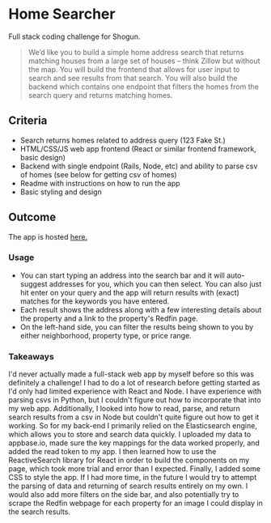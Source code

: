 # Home Searcher
Full stack coding challenge for Shogun.
> We’d like you to build a simple home address search that returns matching houses from a large set of houses – think Zillow but without the map. You will build the frontend that allows for user input to search and see results from that search. You will also build the backend which contains one endpoint that filters the homes from the search query and returns matching homes.
## Criteria
- Search returns homes related to address query (123 Fake St.) 
- HTML/CSS/JS web app frontend (React or similar frontend framework, basic design) 
- Backend with single endpoint (Rails, Node, etc) and ability to parse csv of homes (see 
below for getting csv of homes) 
- Readme with instructions on how to run the app 
- Basic styling and design 
## Outcome
The app is hosted [here.](https://warm-earth-32641.herokuapp.com/)

### Usage
- You can start typing an address into the search bar and it will auto-suggest addresses for you, which you can then select. You can also just hit enter on your query and the app will return results with (exact) matches for the keywords you have entered.
- Each result shows the address along with a few interesting details about the property and a link to the property's Redfin page.
- On the left-hand side, you can filter the results being shown to you by either neighborhood, property type, or price range.

### Takeaways
I'd never actually made a full-stack web app by myself before so this was definitely a challenge! I had to do a lot of research before getting started as I'd only had limited experience with React and Node. I have experience with parsing csvs in Python, but I couldn't figure out how to incorporate that into my web app. Additionally, I looked into how to read, parse, and return search results from a csv in Node but couldn't quite figure out how to get it working. So for my back-end I primarily relied on the Elasticsearch engine, which allows you to store and search data quickly. I uploaded my data to appbase.io, made sure the key mappings for the data worked properly, and added the read token to my app. I then learned how to use the ReactiveSearch library for React in order to build the components on my page, which took more trial and error than I expected. Finally, I added some CSS to style the app. If I had more time, in the future I would try to attempt the parsing of data and returning of search results entirely on my own. I would also add more filters on the side bar, and also potentially try to scrape the Redfin webpage for each property for an image I could display in the search results.
